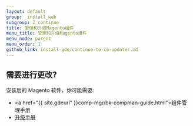 ```yaml
---
layout: default
group:  install_web
subgroup: Z_continue
title: 管理和升级Magento组件
menu_title: 管理和升级Magento组件
menu_node: parent
menu_order: 1
github_link: install-gde/continue-to-cm-updater.md
---
```




## 需要进行更改?
安装后的 Magento 软件，你可能需要:

*	<a href="{{ site.gdeurl" }}comp-mgr/bk-compman-guide.html">组件管理手册</a>
*	<a href="{{ site.gdeurl }}upgrade/bk-upgrade-guide.html">升级手册</a>



